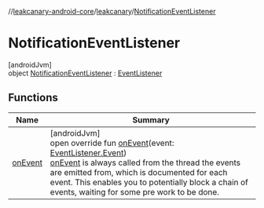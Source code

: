 //[leakcanary-android-core](../../../index.md)/[leakcanary](../index.md)/[NotificationEventListener](index.md)

# NotificationEventListener

[androidJvm]\
object [NotificationEventListener](index.md) : [EventListener](../-event-listener/index.md)

## Functions

| Name | Summary |
|---|---|
| [onEvent](on-event.md) | [androidJvm]<br>open override fun [onEvent](on-event.md)(event: [EventListener.Event](../-event-listener/-event/index.md))<br>[onEvent](on-event.md) is always called from the thread the events are emitted from, which is documented for each event. This enables you to potentially block a chain of events, waiting for some pre work to be done. |

